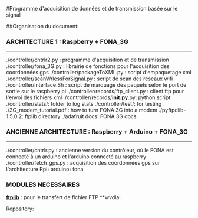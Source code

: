 #Programme d'acquisition de données et de transmission basée sur le signal

##Organisation du document:

### ARCHITECTURE 1 : Raspberry + FONA_3G 
-----------------------------------------------------------------------
./controller/cntrlr2.py : programme d'acquisition et de transmission
./controller/fona_3G.py : librairie de fonctions pour l'acquisition des coordonnées gps
./controller/packageToXML.py : script d'empaquetage xml
./controller/scanWrlessForSignal.py : script de scan des réseaux wifi
./controller/interface.Sh : script de marquage des paquets selon le port de sortie sur le raspberry pi
./controller/records/ftp_client.py : client ftp pour l'envoi des fichiers xml
./controller/records/__init.py__.py: python script
./controller/stats/: folder to log stats
./controller/test/: for testing
./3G_modem_tutorial.pdf : how to turn FONA 3G into a modem
./pyftpdlib-1.5.0 2: ftplib directory
./adafruit docs: FONA 3G docs


### ANCIENNE ARCHITECTURE : Raspberry + Arduino + FONA_3G 
-----------------------------------------------------------------------
./controller/cntrlr.py : ancienne version du contrôleur, où le FONA est connecté à un arduino et l'arduino connecté au raspberry
./controller/fetch_gps.py : acquisition des coordonnées gps sur l'architecture Rpi+arduino+fona

### MODULES NECESSAIRES 
**[ftplib](https://docs.python.org/3/library/ftplib.html#module-ftplib)** : pour le transfert de fichier FTP
**wvdial


Repository: 